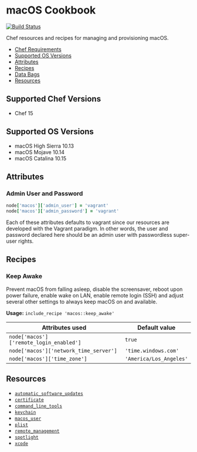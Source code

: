 # macOS Cookbook

[![Build Status](https://dev.azure.com/office/OE/_apis/build/status/Microsoft.macos-cookbook?branchName=master)](https://dev.azure.com/office/OE/_build/latest?definitionId=5072&branchName=master)

Chef resources and recipes for managing and provisioning macOS.

- [Chef Requirements](#chef-requirements)
- [Supported OS Versions](#supported-os-versions)
- [Attributes](#attributes)
- [Recipes](#recipes)
- [Data Bags](#data-bags)
- [Resources](#resources)

## Supported Chef Versions

- Chef 15

## Supported OS Versions

- macOS High Sierra 10.13
- macOS Mojave 10.14
- macOS Catalina 10.15

## Attributes

### Admin User and Password

```ruby
node['macos']['admin_user'] = 'vagrant'
node['macos']['admin_password'] = 'vagrant'
```

Each of these attributes defaults to vagrant since our resources are developed
with the Vagrant paradigm. In other words, the user and password declared here
should be an admin user with passwordless super-user rights.

## Recipes

### Keep Awake

Prevent macOS from falling asleep, disable the screensaver, reboot upon power failure,
enable wake on LAN, enable remote login (SSH) and adjust several other settings
to always keep macOS on and available.

**Usage:** `include_recipe 'macos::keep_awake'`

| Attributes used                         | Default value           |
|-----------------------------------------|-------------------------|
| `node['macos']['remote_login_enabled']` | `true`                  |
| `node['macos']['network_time_server']`  | `'time.windows.com'`    |
| `node['macos']['time_zone']`            | `'America/Los_Angeles'` |

## Resources

- [`automatic_software_updates`](https://github.com/Microsoft/macos-cookbook/blob/master/documentation/resource_automatic_software_updates.md)
- [`certificate`](https://github.com/Microsoft/macos-cookbook/blob/master/documentation/resource_certificate.md)
- [`command_line_tools`](https://github.com/Microsoft/macos-cookbook/blob/master/documentation/resource_command_line_tools.md)
- [`keychain`](https://github.com/Microsoft/macos-cookbook/blob/master/documentation/resource_keychain.md)
- [`macos_user`](https://github.com/Microsoft/macos-cookbook/blob/master/documentation/resource_macos_user.md)
- [`plist`](https://github.com/Microsoft/macos-cookbook/blob/master/documentation/resource_plist.md)
- [`remote_management`](https://github.com/Microsoft/macos-cookbook/blob/master/documentation/resource_remote_management.md)
- [`spotlight`](https://github.com/Microsoft/macos-cookbook/blob/master/documentation/resource_spotlight.md)
- [`xcode`](https://github.com/Microsoft/macos-cookbook/blob/master/documentation/resource_xcode.md)
